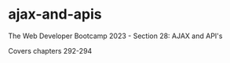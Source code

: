 # ajax-and-apis
The Web Developer Bootcamp 2023 - Section 28: AJAX and API's

Covers chapters 292-294

